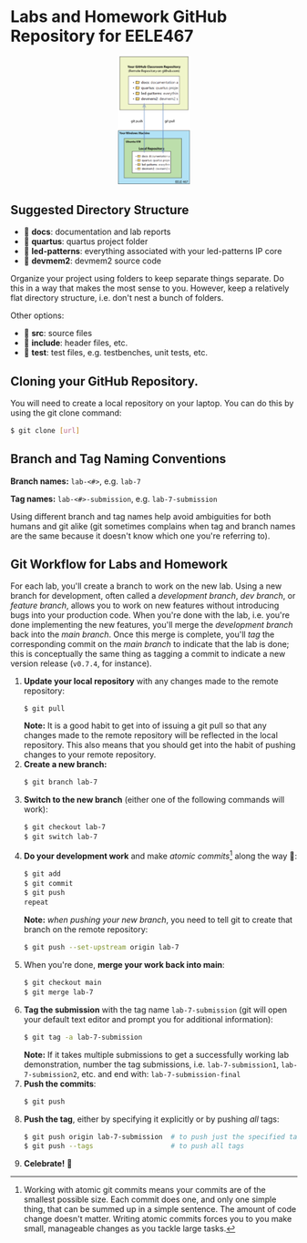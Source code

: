 # Labs and Homework GitHub Repository for EELE467

<p align="center">
<img src=./images/repository_setup_1repo.png width=25%>
</p>


## Suggested Directory Structure

- 📁 **docs**: documentation and lab reports
- 📁 **quartus**: quartus project folder
- 📁 **led-patterns**: everything associated with your led-patterns IP core
- 📁 **devmem2**: devmem2 source code

Organize your project using folders to keep separate things separate.
Do this in a way that makes the most sense to you.
However, keep a relatively flat directory structure, i.e. don't nest a bunch of folders.

Other options:

- 📁 **src**: source files
- 📁 **include**: header files, etc.
- 📁 **test**: test files, e.g. testbenches, unit tests, etc.


## Cloning your GitHub Repository.
You will need to create a local repository on your laptop.  You can do this by using the git clone command:
```sh
$ git clone [url]
```


## Branch and Tag Naming Conventions

**Branch names:** `lab-<#>`, e.g. `lab-7`

**Tag names:** `lab-<#>-submission`, e.g. `lab-7-submission`

Using different branch and tag names help avoid ambiguities for both humans and git alike (git sometimes complains when tag and branch names are the same because it doesn't know which one you're referring to).


## Git Workflow for Labs and Homework

For each lab, you'll create a branch to work on the new lab.
Using a new branch for development, often called a *development branch*, *dev branch*, or *feature branch*, allows you to work on new features without introducing bugs into your production code.
When you're done with the lab, i.e. you're done implementing the new features, you'll merge the *development branch* back into the *main branch*.
Once this merge is complete, you'll *tag* the corresponding commit on the *main branch* to indicate that the lab is done; this is conceptually the same thing as tagging a commit to indicate a new version release (`v0.7.4`, for instance).

1. **Update your local repository** with any changes made to the remote repository:
   ```
   $ git pull
   ```
   **Note:** It is a good habit to get into of issuing a git pull so that any changes made to the remote repository will be reflected in the local repository.
   This also means that you should get into the habit of pushing changes to your remote repository.
1. **Create a new branch:**
   ```sh
   $ git branch lab-7
   ```
1. **Switch to the new branch** (either one of the following commands will work):
   ```sh
   $ git checkout lab-7
   $ git switch lab-7
   ```
1. **Do your development work** and make *atomic commits*[^1] along the way 🙂:
   ```sh
   $ git add
   $ git commit
   $ git push
   repeat
   ```
   **Note:** *when pushing your new branch*, you need to tell git to create that branch on the
remote repository:
   ```sh
   $ git push --set-upstream origin lab-7
   ```
1. When you're done, **merge your work back into main**:
   ```sh
   $ git checkout main
   $ git merge lab-7
   ```
1. **Tag the submission** with the tag name `lab-7-submission` (git will open your default text editor and prompt you for additional information):
   ```sh
   $ git tag -a lab-7-submission
   ```
   **Note:** If it takes multiple submissions to get a successfully working lab demonstration, number the tag submissions, i.e. `lab-7-submission1`, `lab-7-submission2`, etc. and end with: `lab-7-submission-final`
1. **Push the commits**:
   ```sh
   $ git push
   ```
1. **Push the tag**, either by specifying it explicitly or by pushing *all* tags:
   ```sh
   $ git push origin lab-7-submission  # to push just the specified tag
   $ git push --tags                   # to push all tags
   ```
1. **Celebrate!** 🎉

[^1]: Working with atomic git commits means your commits are of the smallest possible size.
Each commit does one, and only one simple thing, that can be summed up in a simple sentence. The amount of code change doesn't matter.
Writing atomic commits forces you to you make small, manageable changes as you tackle large tasks.

